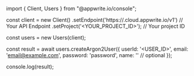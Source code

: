 import { Client, Users } from "@appwrite.io/console";

const client = new Client()
    .setEndpoint('https://<REGION>.cloud.appwrite.io/v1') // Your API Endpoint
    .setProject('<YOUR_PROJECT_ID>'); // Your project ID

const users = new Users(client);

const result = await users.createArgon2User({
    userId: '<USER_ID>',
    email: 'email@example.com',
    password: 'password',
    name: '<NAME>' // optional
});

console.log(result);
